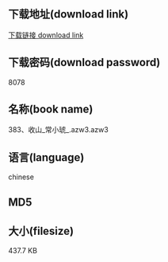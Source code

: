 ## 下载地址(download link)
[下载链接 download link](https://voluble-croquembouche-d321dc.netlify.app/?s=383%E3%80%81%E6%94%B6%E5%B1%B1_%E5%B8%B8%E5%B0%8F%E7%90%A5_.azw3)

## 下载密码(download password)
8078

## 名称(book name)
383、收山_常小琥_.azw3.azw3

## 语言(language)
chinese

## MD5


## 大小(filesize)
437.7 KB
